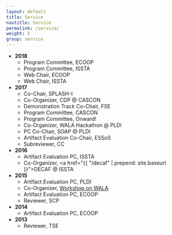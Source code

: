 ```yaml
---
layout: default
title: Service
navtitle: Service
permalink: /service/
weight: 5
group: service
---
```

* **2018**
  * Program Committee, ECOOP
  * Program Committee, ISSTA
  * Web Chair, ECOOP
  * Web Chair, ISSTA
* **2017**
  * Co-Chair, SPLASH-I
  * Co-Organizer, CDP @ CASCON
  * Demonstration Track Co-Chair, FSE
  * Program Committee, CASCON
  * Program Committee, Onward!
  * Co-Organizer, WALA Hackathon @ PLDI
  * PC Co-Chair, SOAP @ PLDI
  * Artifact Evaluation Co-Chair, ESSoS
  * Subreviewer, CC
* **2016**
  * Artifact Evaluation PC, ISSTA
  * Co-Organizer, <a href="{{ "/decaf" | prepend: site.baseurl }}">DECAF @ ISSTA</a>
* **2015**
  * Artifact Evaluation PC, PLDI
  * Co-Organizer, [Workshop on WALA][wow]
  * Artifact Evaluation PC, ECOOP
  * Reviewer, SCP
* **2014**
  * Artifact Evaluation PC, ECOOP
* **2013**
  * Reviewer, TSE

[wow]: http://researcher.watson.ibm.com/researcher/view_group.php?id=5750
